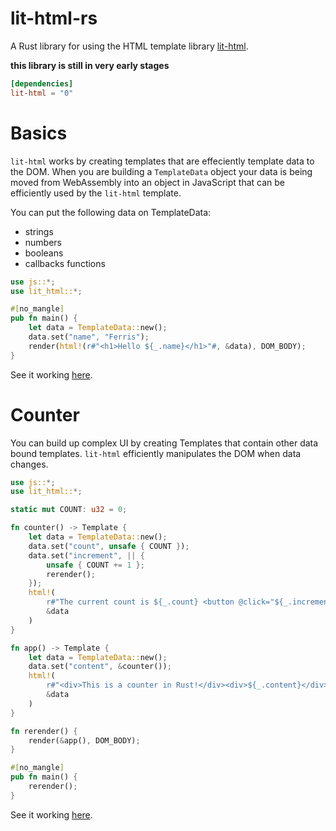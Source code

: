 # lit-html-rs

A Rust library for using the HTML template library [lit-html](https://lit-html.polymer-project.org/).

**this library is still in very early stages**

```toml
[dependencies]
lit-html = "0"
```

# Basics

`lit-html` works by creating templates that are effeciently template data to the DOM.  When you are building a `TemplateData` object your data is being moved from WebAssembly into an object in JavaScript that can be efficiently used by the `lit-html` template.

You can put the following data on TemplateData:
* strings
* numbers
* booleans
* callbacks functions

```rust
use js::*;
use lit_html::*;

#[no_mangle]
pub fn main() {
    let data = TemplateData::new();
    data.set("name", "Ferris");
    render(html!(r#"<h1>Hello ${_.name}</h1>"#, &data), DOM_BODY);
}
```

See it working [here](https://richardanaya.github.io/lit-html-rs/examples/helloworld/).

# Counter

You can build up complex UI by creating Templates that contain other data bound templates. `lit-html` efficiently manipulates the DOM when data changes.

```rust
use js::*;
use lit_html::*;

static mut COUNT: u32 = 0;

fn counter() -> Template {
    let data = TemplateData::new();
    data.set("count", unsafe { COUNT });
    data.set("increment", || {
        unsafe { COUNT += 1 };
        rerender();
    });
    html!(
        r#"The current count is ${_.count} <button @click="${_.increment}">+</button>"#,
        &data
    )
}

fn app() -> Template {
    let data = TemplateData::new();
    data.set("content", &counter());
    html!(
        r#"<div>This is a counter in Rust!</div><div>${_.content}</div>"#,
        &data
    )
}

fn rerender() {
    render(&app(), DOM_BODY);
}

#[no_mangle]
pub fn main() {
    rerender();
}
```

See it working [here](https://richardanaya.github.io/lit-html-rs/examples/counter/).
